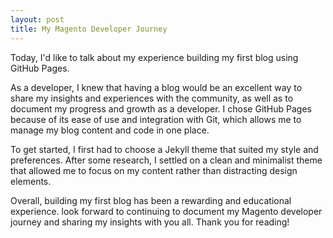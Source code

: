 ```yaml
---
layout: post
title: My Magento Developer Journey 
---
```


Today, I'd like to talk about my experience building my first blog using GitHub Pages.

As a developer, I knew that having a blog would be an excellent way to share my insights and experiences with the community, as well as to document my progress and growth as a developer. 
I chose GitHub Pages because of its ease of use and integration with Git, which allows me to manage my blog content and code in one place.

To get started, I first had to choose a Jekyll theme that suited my style and preferences. After some research, I settled on a clean and minimalist theme that allowed me to focus on my content rather than distracting design elements.

Overall, building my first blog has been a rewarding and educational experience. look forward to continuing to document my Magento developer journey and sharing my insights with you all. Thank you for reading!










